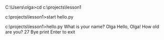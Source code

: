 C:\Users\olga>cd c:\projects\lesson1

c:\projects\lesson1>start hello.py

c:\projects\lesson1>hello.py
What is your name?
Olga
Hello, Olga!
How old are you?
27
Bye
print Enter to exit
